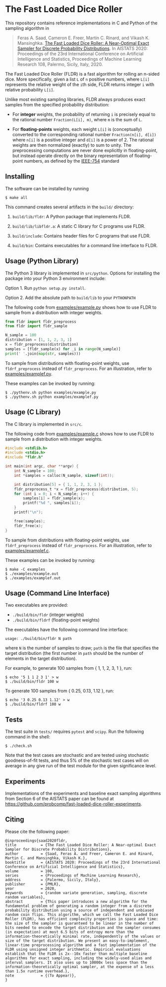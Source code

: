 # The Fast Loaded Dice Roller

This repository contains reference implementations in C and Python
of the sampling algorithm in

> Feras A. Saad, Cameron E. Freer, Martin C. Rinard, and Vikash K. Mansinghka.
[The Fast Loaded Dice Roller: A Near-Optimal Exact Sampler for Discrete Probability Distributions](http://fsaad.mit.edu/assets/SFRM-FLDR-AISTATS-2020.pdf).
In AISTATS 2020: Proceedings of the 23rd International Conference on
Artificial Intelligence and Statistics, Proceedings of Machine Learning
Research 108, Palermo, Sicily, Italy, 2020.

The Fast Loaded Dice Roller (FLDR) is a fast algorithm for rolling an
n-sided dice.  More specifically, given a list `L` of `n` positive numbers,
where `L[i]` represents the relative weight of the `i`th side, FLDR returns
integer `i` with relative probability `L[i]`.

Unlike most existing sampling libraries, FLDR always produces exact samples
from the specified probability distribution:

  - For **integer** weights, the probability of returning `i` is precisely
    equal to the rational number `Fraction(L[i], m)`, where
    `m` is the sum of `L`.

  - For **floating-points** weights, each weight `L[i]` is (conceptually)
    converted to the corresponding rational number `Fraction(n[i], d[i])`
    where `n[i]` is a positive integer and `d[i]` is a power of 2. The
    rational weights are then normalized (exactly) to sum to unity. The
    preprocessing computations are never done explicitly in floating-point,
    but instead operate directly on the binary representation of
    floating-point numbers, as defined by the
    [IEEE-754](https://en.wikipedia.org/wiki/IEEE_754) standard

## Installing

The software can be installed by running

    $ make all

This command creates several artifacts in the `build/` directory:

1. `build/lib/fldr`: A Python package that implements FLDR.

2. `build/lib/libfldr.a`: A static C library for C programs use FLDR.

3. `build/include`: Contains header files for C programs that use FLDR.

4. `build/bin`: Contains executables for a command line interface to FLDR.

## Usage (Python Library)

The Python 3 library is implemented in `src/python`.
Options for installing the package into your Python 3 environment include:

  Option 1. Run `python setup.py install`.

  Option 2. Add the absolute path to `build/lib` to your `PYTHONPATH`

The following code from [examples/example.py](examples/example.py)
shows how to use FLDR to sample from a distribution with integer weights.

```python
from fldr import fldr_preprocess
from fldr import fldr_sample

N_sample = 100
distribution = [1, 1, 2, 3, 1]
x = fldr_preprocess(distribution)
samples = [fldr_sample(x) for _i in range(N_sample)]
print(' '.join(map(str, samples)))
```

To sample from distributions with floating-point weights, use
`fldrf_preprocess` instead of `fldr_preprocess`. For an illustration,
refer to [examples/examplef.py](examples/examplef.py).

These examples can be invoked by running:

    $ ./pythenv.sh python examples/example.py
    $ ./pythenv.sh python examples/examplef.py

## Usage (C Library)

The C library is implemented in `src/c`.

The following code from [examples/example.c](examples/example.c)
shows how to use FLDR to sample from a distribution with integer weights.

```c
#include <stdlib.h>
#include <stdio.h>
#include "fldr.h"

int main(int argc, char **argv) {
    int N_sample = 100;
    int *samples = calloc(N_sample, sizeof(int));

    int distribution[5] = { 1, 1, 2, 3, 1 };
    fldr_preprocess_t *x = fldr_preprocess(distribution, 5);
    for (int i = 0; i < N_sample; i++) {
        samples[i] = fldr_sample(x);
        printf("%d ", samples[i]);
    }
    printf("\n");

    free(samples);
    fldr_free(x);
}
```

To sample from distributions with floating-point weights, use
`fldrf_preprocess` instead of `fldr_preprocess`. For an illustration,
refer to [examples/examplef.c](examples/examplef.c).

These examples can be invoked by running:

    $ make -C examples
    $ ./examples/example.out
    $ ./examples/examplef.out

## Usage (Command Line Interface)

Two executables are provided:

  - `./build/bin/fldr` (integer weights)
  - `./build/bin/fldrf` (floating-point weights)

The executables have the following command line interface:

    usage: ./build/bin/fldr N path

where `N` is the number of samples to draw; `path` is the file that specifies
the target distribution (the first number in `path` should be the number
of elements in the target distribution).

For example, to generate 100 samples from { 1, 1, 2, 3, 1 }, run:

    $ echo '5 1 1 2 3 1' > w
    $ ./build/bin/fldr 100 w

To generate 100 samples from { 0.25, 0.13, 1.12 }, run:

    $ echo '3 0.25 0.13 1.12' > w
    $ ./build/bin/fldrf 100 w

## Tests

The test suite in `tests/` requires `pytest` and `scipy`.
Run the following command in the shell:

    $ ./check.sh

Note that the test cases are stochastic and are tested using stochastic
goodness-of-fit tests, and thus 5% of the stochastic test cases will on
average in any give run of the test module for the given significance
level.

## Experiments

Implementations of the experiments and baseline exact sampling algorithms
from Section 6 of the AISTATS paper can be found at
https://github.com/probcomp/fast-loaded-dice-roller-experiments.

## Citing

Please cite the following paper:

    @inproceedings{saad2020fldr,
    title           = {The Fast Loaded Dice Roller: A Near-optimal Exact Sampler for Discrete Probability Distributions},
    author          = {Saad, Feras A. and Freer, Cameron E. and Rinard, Martin C. and Mansinghka, Vikash K.},
    booktitle       = {AISTATS 2020: Proceedings of the 23rd International Conference on Artificial Intelligence and Statistics},
    volume          = 108,
    series          = {Proceedings of Machine Learning Research},
    address         = {Palermo, Sicily, Italy},
    publisher       = {PMLR},
    year            = 2020,
    keywords        = {random variate generation, sampling, discrete random variables},
    abstract        = {This paper introduces a new algorithm for the fundamental problem of generating a random integer from a discrete probability distribution using a source of independent and unbiased random coin flips. This algorithm, which we call the Fast Loaded Dice Roller (FLDR), has efficient complexity properties in space and time: the size of the sampler is guaranteed to be linear in the number of bits needed to encode the target distribution and the sampler consumes (in expectation) at most 6.5 bits of entropy more than the information-theoretically minimal rate, independently of the values or size of the target distribution. We present an easy-to-implement, linear-time preprocessing algorithm and a fast implementation of the FLDR using unsigned integer arithmetic. Empirical evaluations establish that the FLDR is 2x--10x faster than multiple baseline algorithms for exact sampling, including the widely-used alias and interval samplers. It also uses up to 10000x less space than the information-theoretically optimal sampler, at the expense of a less than 1.5x runtime overhead.},
    note            = {(To Appear)},
    }
